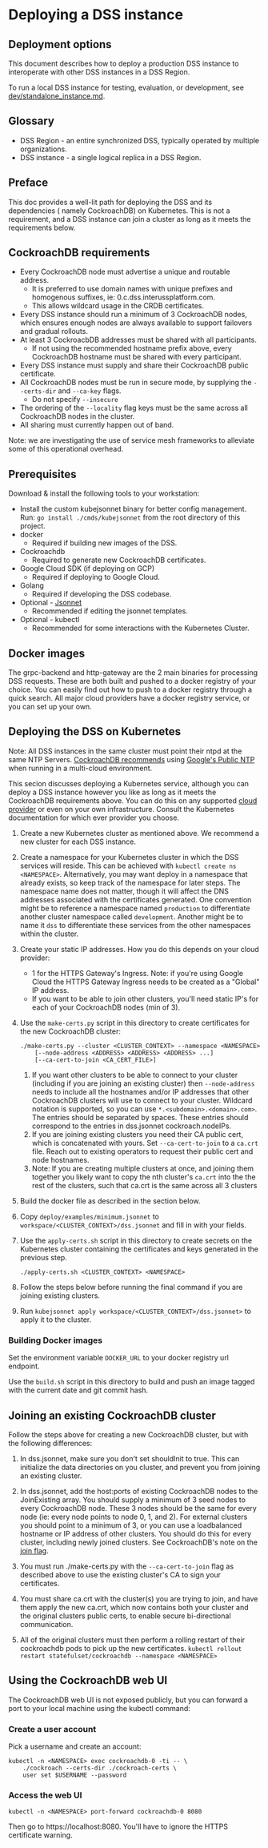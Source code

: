# Deploying a DSS instance

## Deployment options

This document describes how to deploy a production DSS instance to interoperate with other DSS instances in a DSS Region.

To run a local DSS instance for testing, evaluation, or development, see [dev/standalone_instance.md](dev/standalone_instance.md).

## Glossary

- DSS Region - an entire synchronized DSS, typically operated by multiple
  organizations.
- DSS instance - a single logical replica in a DSS Region.

## Preface

This doc provides a well-lit path for deploying the DSS and its dependencies (
namely CockroachDB) on Kubernetes. This is not a requirement, and a DSS instance
can join a cluster as long as it meets the requirements below.

## CockroachDB requirements

- Every CockroachDB node must advertise a unique and routable address.
  - It is preferred to use domain names with unique prefixes and homogenous
    suffixes, ie: 0.c.dss.interussplatform.com.
  - This allows wildcard usage in the CRDB certificates.
- Every DSS instance should run a minimum of 3 CockroachDB nodes, which
  ensures enough nodes are always available to support failovers and gradual
  rollouts.
- At least 3 CockroacbDB addresses must be shared with all participants.
  - If not using the recommended hostname prefix above, every CockroachDB
    hostname must be shared with every participant.
- Every DSS instance must supply and share their CockroachDB public
  certificate.
- All CockroachDB nodes must be run in secure mode, by supplying the
  `--certs-dir` and `--ca-key` flags.
  - Do not specify `--insecure`
- The ordering of the `--locality` flag keys must be the same across all
  CockroachDB nodes in the cluster.
- All sharing must currently happen out of band.

Note: we are investigating the use of service mesh frameworks to alleviate some
of this operational overhead.

## Prerequisites

Download & install the following tools to your workstation:

- Install the custom kubejsonnet binary for better config management. Run:
  `go install ./cmds/kubejsonnet` from the root directory of this project.
- docker
  - Required if building new images of the DSS.
- Cockroachdb
  - Required to generate new CockroachDB certificates.
- Google Cloud SDK (if deploying on GCP)
  - Required if deploying to Google Cloud.
- Golang
  - Required if developing the DSS codebase.
- Optional - [Jsonnet](https://github.com/google/jsonnet)
  - Recommended if editing the jsonnet templates.
- Optional - kubectl
  - Recommended for some interactions with the Kubernetes Cluster.

## Docker images

The grpc-backend and http-gateway are the 2 main binaries for processing DSS
requests. These are both built and pushed to a docker registry of your choice.
You can easily find out how to push to a docker registry through a quick search.
All major cloud providers have a docker registry service, or you can set up your
own.

## Deploying the DSS on Kubernetes

Note: All DSS instances in the same cluster must point their ntpd at the
same NTP Servers. [CockroachDB recommends](https://www.cockroachlabs.com/docs/stable/recommended-production-settings.html#considerations)
using [Google's Public NTP](https://developers.google.com/time/) when
running in a multi-cloud environment.

This secion discusses deploying a Kubernetes service, although you can deploy
a DSS instance however you like as long as it meets the CockroachDB requirements
above. You can do this on any supported
[cloud provider](https://kubernetes.io/docs/concepts/cluster-administration/cloud-providers/)
or even on your own infrastructure. Consult the Kubernetes documentation for
which ever provider you choose.

1.  Create a new Kubernetes cluster as mentioned above. We recommend a new
    cluster for each DSS instance.

1.  Create a namespace for your Kubernetes cluster in which the DSS services will reside. This can be achieved with `kubectl create ns <NAMESPACE>`. Alternatively, you may want deploy in a namespace that already exists, so keep track of the namespace for later steps. The namespace name does not matter, though it will affect the DNS addresses associated with the certificates generated. One convention might be to reference a namespace named `production` to differentiate another cluster namespace called `development`. Another might be to name it `dss` to differentiate these services from the other namespaces within the cluster.

1.  Create your static IP addresses. How you do this depends on your cloud
    provider:

    - 1 for the HTTPS Gateway's Ingress. Note: if you're using Google Cloud
      the HTTPS Gateway Ingress needs to be created as a "Global" IP address.
    - If you want to be able to join other clusters, you'll need static IP's
      for each of your CockroachDB nodes (min of 3).

1.  Use the `make-certs.py` script in this directory to create certificates for
    the new CockroachDB cluster:

        ./make-certs.py --cluster <CLUSTER_CONTEXT> --namespace <NAMESPACE>
            [--node-address <ADDRESS> <ADDRESS> <ADDRESS> ...]
            [--ca-cert-to-join <CA_CERT_FILE>]

    1.  If you want other clusters to be able to connect to your cluster
        (including if you are joining an existing cluster) then `--node-address`
        needs to include all the hostnames and/or IP addresses that other
        CockroachDB clusters will use to connect to your cluster. Wildcard
        notation is supported, so you can use `*.<subdomain>.<domain>.com>`.
        The entries should be separated by spaces. These entries should
        correspond to the entries in dss.jsonnet cockroach.nodeIPs.
    1.  If you are joining existing clusters you need their CA public cert,
        which is concatenated with yours. Set `--ca-cert-to-join` to a `ca.crt`
        file. Reach out to existing operators to request their public cert and
        node hostnames.
    1.  Note: If you are creating multiple clusters at once, and joining them
        together you likely want to copy the nth cluster's `ca.crt` into the the
        rest of the clusters, such that ca.crt is the same across all 3 clusters

1.  Build the docker file as described in the section below.

1.  Copy `deploy/examples/minimum.jsonnet` to
    `workspace/<CLUSTER_CONTEXT>/dss.jsonnet` and fill in with your fields.

1.  Use the `apply-certs.sh` script in this directory to create secrets on the
    Kubernetes cluster containing the certificates and keys generated in the
    previous step.

        ./apply-certs.sh <CLUSTER_CONTEXT> <NAMESPACE>

1.  Follow the steps below before running the final command if you are joining
    existing clusters.

1.  Run `kubejsonnet apply workspace/<CLUSTER_CONTEXT>/dss.jsonnet>` to apply it to the
    cluster.

### Building Docker images

Set the environment variable `DOCKER_URL` to your docker registry url endpoint.

Use the `build.sh` script in this directory to build and push an image tagged
with the current date and git commit hash.

## Joining an existing CockroachDB cluster

Follow the steps above for creating a new CockroachDB cluster, but with the
following differences:

1.  In dss.jsonnet, make sure you don't set shouldInit to true. This can
    initialize the data directories on you cluster, and prevent you from joining
    an existing cluster.

1.  In dss.jsonnet, add the host:ports of existing CockroachDB nodes to the
    JoinExisting array. You should supply a minimum of 3 seed nodes to every
    CockroachDB node. These 3 nodes should be the same for every node (ie: every
    node points to node 0, 1, and 2). For external clusters you should point to
    a minimum of 3, or you can use a loadbalanced hostname or IP address
    of other clusters. You should do this for every cluster, including newly
    joined clusters. See CockroachDB's note on the
    [join flag](https://www.cockroachlabs.com/docs/stable/start-a-node.html#flags).

1.  You must run ./make-certs.py with the `--ca-cert-to-join` flag as described
    above to use the existing cluster's CA to sign your certificates.

1.  You must share ca.crt with the cluster(s) you are trying to join, and have
    them apply the new ca.crt, which now contains both your cluster and the
    original clusters public certs, to enable secure bi-directional
    communication.

1.  All of the original clusters must then perform a rolling restart of their
    cockroachdb pods to pick up the new certificates.
    `kubectl rollout restart statefulset/cockroachdb --namespace <NAMESPACE>`

## Using the CockroachDB web UI

The CockroachDB web UI is not exposed publicly, but you can forward a port to
your local machine using the kubectl command:

### Create a user account

Pick a username and create an account:

    kubectl -n <NAMESPACE> exec cockroachdb-0 -ti -- \
        ./cockroach --certs-dir ./cockroach-certs \
        user set $USERNAME --password

### Access the web UI

    kubectl -n <NAMESPACE> port-forward cockroachdb-0 8080

Then go to https://localhost:8080. You'll have to ignore the HTTPS certificate
warning.
